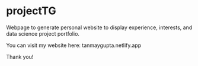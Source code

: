 # projectTG

Webpage to generate personal website to display experience, interests, and data science project portfolio. 

You can visit my website here: tanmaygupta.netlify.app

Thank you!

